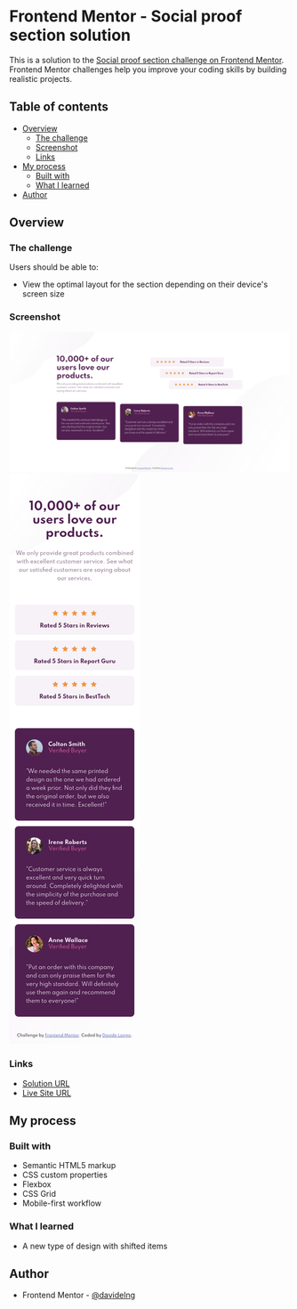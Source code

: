 # Frontend Mentor - Social proof section solution

This is a solution to the [Social proof section challenge on Frontend Mentor](https://www.frontendmentor.io/challenges/social-proof-section-6e0qTv_bA). Frontend Mentor challenges help you improve your coding skills by building realistic projects. 

## Table of contents

- [Overview](#overview)
  - [The challenge](#the-challenge)
  - [Screenshot](#screenshot)
  - [Links](#links)
- [My process](#my-process)
  - [Built with](#built-with)
  - [What I learned](#what-i-learned)
- [Author](#author)

## Overview

### The challenge

Users should be able to:

- View the optimal layout for the section depending on their device's screen size

### Screenshot

![](screenshot/desktop.png)
![](screenshot/mobile.png)

### Links

- [Solution URL](https://github.com/davidelng/7-social-proof-section-master)
- [Live Site URL](https://davidelng.github.io/7-social-proof-section-master/)

## My process

### Built with

- Semantic HTML5 markup
- CSS custom properties
- Flexbox
- CSS Grid
- Mobile-first workflow

### What I learned

- A new type of design with shifted items

## Author

- Frontend Mentor - [@davidelng](https://www.frontendmentor.io/profile/davidelng)
